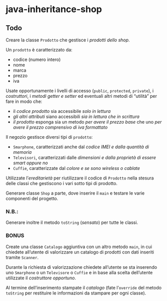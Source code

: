 # java-inheritance-shop

## Todo
Creare la classe `Prodotto` che gestisce i *prodotti dello shop*. 

Un `prodotto` è caratterizzato da:
- codice (numero intero)
- nome
- marca
- prezzo
- iva

Usate opportunamente i livelli di accesso (`public`, `protected`, `private`), i *costruttori*, i *metodi getter e setter* ed eventuali altri metodi di “utilità” per fare in modo che:
- il *codice prodotto* sia accessibile *solo in lettura*
- *gli altri attributi* siano accessibili *sia in lettura che in scrittura*
- *il prodotto* esponga sia un metodo *per avere il prezzo base* che uno *per avere il prezzo comprensivo di iva formattato*

Il negozio gestisce diversi tipi di `prodotto`: 
- `Smarphone`, caratterizzati anche dal *codice IMEI e dalla quantità di memoria*
- `Televisori`, caratterizzati dalle *dimensioni e dalla proprietà di essere smart oppure no*
- `Cuffie`, caratterizzate dal *colore e se sono wireless o cablate*

Utilizzate l’*ereditarietà* per riutilizzare il codice di `Prodotto` nella stesura delle classi che gestiscono i vari sotto tipi di prodotto.

Generare classe `Shop` a parte, dove inserire il `main` e testare le varie componenti del progetto.

### N.B.:
Generare inoltre il metodo `toString` (*sensato*) per tutte le classi.

### BONUS
Create una classe `Catalogo` aggiuntiva con un altro metodo `main`, in cui chiedete all’utente di valorizzare un catalogo di prodotti con dati inseriti tramite `Scanner`. 

Durante la richiesta di valorizzazione chiedete all’utente se sta inserendo uno `Smarphone` o un `Televisore` o `Cuffie` e in base alla scelta dell’utente utilizzate il *costruttore opportuno*.

Al termine dell’inserimento stampate il *catalogo* (fate l’`override` del metodo `toString` per restituire le informazioni da stampare per ogni classe).
